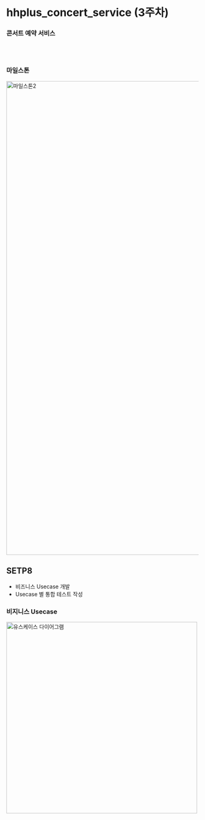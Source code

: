 # hhplus_concert_service (3주차)
### 콘서트 예약 서비스

<br><br>
### 마일스톤
<img width="1237" alt="마일스톤2" src="https://github.com/Len-Yoon/hhplus_concert_service/assets/76799034/099f2e19-6216-4593-9ea0-35ffe0693f10">


## SETP8 
- 비즈니스 Usecase 개발
- Usecase 별 통합 테스트 작성

### 비지니스 Usecase
<img width="500" alt="유스케이스 다이어그램" src="https://github.com/Len-Yoon/hhplus_concert_service/assets/76799034/56da570d-b232-4e1d-aaf9-e75375ab6eb0">

